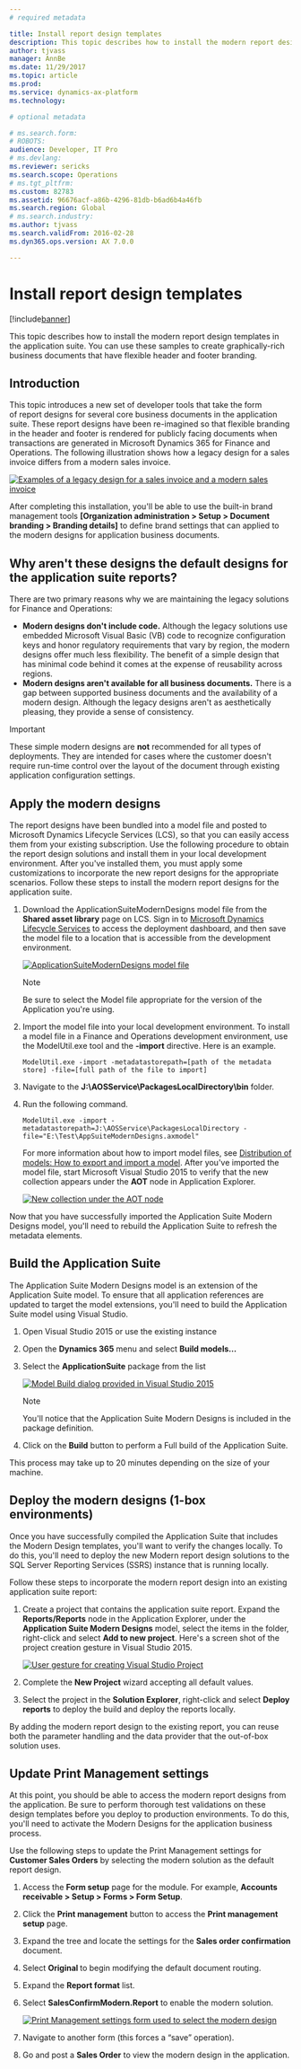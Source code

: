 ```yaml
---
# required metadata

title: Install report design templates
description: This topic describes how to install the modern report design templates in the application suite. You can use these samples to create graphically-rich business documents that have flexible header and footer branding.
author: tjvass
manager: AnnBe
ms.date: 11/29/2017
ms.topic: article
ms.prod: 
ms.service: dynamics-ax-platform
ms.technology: 

# optional metadata

# ms.search.form: 
# ROBOTS: 
audience: Developer, IT Pro
# ms.devlang: 
ms.reviewer: sericks
ms.search.scope: Operations
# ms.tgt_pltfrm: 
ms.custom: 82783
ms.assetid: 96676acf-a86b-4296-81db-b6ad6b4a46fb
ms.search.region: Global
# ms.search.industry: 
ms.author: tjvass
ms.search.validFrom: 2016-02-28
ms.dyn365.ops.version: AX 7.0.0

---
```


# Install report design templates

[!include[banner](../includes/banner.md)]


This topic describes how to install the modern report design templates in the application suite. You can use these samples to create graphically-rich business documents that have flexible header and footer branding.

Introduction
------------

This topic introduces a new set of developer tools that take the form of report designs for several core business documents in the application suite. These report designs have been re-imagined so that flexible branding in the header and footer is rendered for publicly facing documents when transactions are generated in Microsoft Dynamics 365 for Finance and Operations. The following illustration shows how a legacy design for a sales invoice differs from a modern sales invoice. 

[![Examples of a legacy design for a sales invoice and a modern sales invoice](./media/design-comparison-1024x653.png)](./media/design-comparison.png)

After completing this installation, you'll be able to use the built-in brand management tools **[Organization administration > Setup > Document branding > Branding details]** to define brand settings that can applied to the modern designs for application business documents. 

## Why aren't these designs the default designs for the application suite reports?
There are two primary reasons why we are maintaining the legacy solutions for Finance and Operations:

-   **Modern designs don't include code.** Although the legacy solutions use embedded Microsoft Visual Basic (VB) code to recognize configuration keys and honor regulatory requirements that vary by region, the modern designs offer much less flexibility. The benefit of a simple design that has minimal code behind it comes at the expense of reusability across regions.
-   **Modern designs aren't available for all business documents.** There is a gap between supported business documents and the availability of a modern design. Although the legacy designs aren't as aesthetically pleasing, they provide a sense of consistency.

> [!Important]
> These simple modern designs are **not** recommended for all types of deployments. They are intended for cases where the customer doesn't require run-time control over the layout of the document through existing application configuration settings.

## Apply the modern designs
The report designs have been bundled into a model file and posted to Microsoft Dynamics Lifecycle Services (LCS), so that you can easily access them from your existing subscription. Use the following procedure to obtain the report design solutions and install them in your local development environment. After you've installed them, you must apply some customizations to incorporate the new report designs for the appropriate scenarios. Follow these steps to install the modern report designs for the application suite.

1.  Download the ApplicationSuiteModernDesigns model file from the **Shared asset library** page on LCS. Sign in to [Microsoft Dynamics Lifecycle Services](https://lcs.dynamics.com/) to access the deployment dashboard, and then save the model file to a location that is accessible from the development environment. 

	[![ApplicationSuiteModernDesigns model file](./media/lcs-shared-asset-library-1024x489.png)](./media/lcs-shared-asset-library.png)

	> [!Note]
	> Be sure to select the Model file appropriate for the version of the Application you're using.

2.  Import the model file into your local development environment. To install a model file in a Finance and Operations development environment, use the ModelUtil.exe tool and the **-import** directive. Here is an example.

        ModelUtil.exe -import -metadatastorepath=[path of the metadata store] -file=[full path of the file to import]

3.  Navigate to the **J:\AOSService\PackagesLocalDirectory\bin** folder.
4.  Run the following command.

        ModelUtil.exe -import -metadatastorepath=J:\AOSService\PackagesLocalDirectory -file="E:\Test\AppSuiteModernDesigns.axmodel"

    For more information about how to import model files, see [Distribution of models: How to export and import a model](..\dev-tools\models-export-import.md). After you've imported the model file, start Microsoft Visual Studio 2015 to verify that the new collection appears under the **AOT** node in Application Explorer. 
    
    [![New collection under the AOT node](./media/imported-model-file-1024x488.png)](./media/imported-model-file.png)

Now that you have successfully imported the Application Suite Modern Designs model, you'll need to rebuild the Application Suite to refresh the metadata elements.

## Build the Application Suite 
The Application Suite Modern Designs model is an extension of the Application Suite model.  To ensure that all application references are updated to target the model extensions, you'll need to build the Application Suite model using Visual Studio.

1.  Open Visual Studio 2015 or use the existing instance
2.  Open the **Dynamics 365** menu and select **Build models…**
3.  Select the **ApplicationSuite** package from the list

	[![Model Build dialog provided in Visual Studio 2015](./media/BuildAppSuite.png)](./media/BuildAppSuite.png)
	
    > [!Note]
    > You'll notice that the Application Suite Modern Designs is included in the package definition.
    
4.  Click on the **Build** button to perform a Full build of the Application Suite.

This process may take up to 20 minutes depending on the size of your machine. 

## Deploy the modern designs (1-box environments)
Once you have successfully compiled the Application Suite that includes the Modern Design templates, you'll want to verify the changes locally.  To do this, you'll need to deploy the new Modern report design solutions to the SQL Server Reporting Services (SSRS) instance that is running locally.

Follow these steps to incorporate the modern report design into an existing application suite report: 
1. Create a project that contains the application suite report.  Expand the **Reports/Reports** node in the Application Explorer, under the **Application Suite Modern Designs** model, select the items in the folder, right-click and select **Add to new project**.  Here's a screen shot of the project creation gesture in Visual Studio 2015.

	[![User gesture for creating Visual Studio Project](./media/DeployModernDesigns.png)](./media/DeployModernDesigns.png)
	
2. Complete the **New Project** wizard accepting all default values.
3. Select the project in the **Solution Explorer**, right-click and select **Deploy reports** to deploy the build and deploy the reports locally.
	
By adding the modern report design to the existing report, you can reuse both the parameter handling and the data provider that the out-of-box solution uses.

## Update Print Management settings
At this point, you should be able to access the modern report designs from the application. Be sure to perform thorough test validations on these design templates before you deploy to production environments.  To do this, you'll need to activate the Modern Designs for the application business process.  

Use the following steps to update the Print Management settings for **Customer Sales Orders** by selecting the modern solution as the default report design.  
 
1.  Access the **Form setup** page for the module. For example, **Accounts receivable > Setup > Forms > Form Setup**.
2.  Click the **Print management** button to access the **Print management setup** page. 
3.  Expand the tree and locate the settings for the **Sales order confirmation** document.
4.  Select **Original <Default>** to begin modifying the default document routing. 
5.  Expand the **Report format** list.
6.  Select **SalesConfirmModern.Report** to enable the modern solution.
	
	[![Print Management settings form used to select the modern design](./media/UpdatePrintMgtSettings.png)](./media/UpdatePrintMgtSettings.png)

7.  Navigate to another form (this forces a “save” operation).
8.  Go and post a **Sales Order** to view the modern design in the application.




